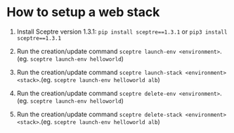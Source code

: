 # How to setup a web stack

1. Install Sceptre version 1.3.1: `pip install sceptre==1.3.1` or `pip3 install sceptre==1.3.1`

2. Run the creation/update command `sceptre launch-env <environment>`.(eg. `sceptre launch-env helloworld`)

3. Run the creation/update command `sceptre launch-stack <environment> <stack>`.(eg. `sceptre launch-env helloworld alb`)

4. Run the creation/update command `sceptre delete-env <environment>`.(eg. `sceptre launch-env helloworld`)

5. Run the creation/update command `sceptre delete-stack <environment> <stack>`.(eg. `sceptre launch-env helloworld alb`)

